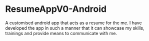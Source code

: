 # ResumeAppV0-Android
A customised android app that acts as a resume for the me. I have developed the app in such a manner that it can showcase my skills, trainings and provide means to communicate with me.
